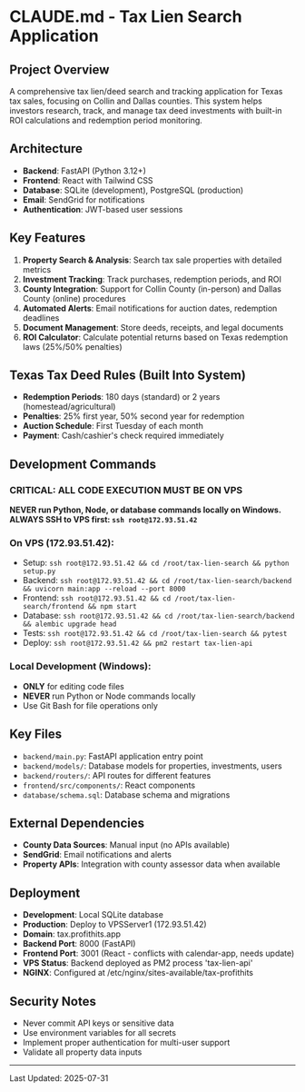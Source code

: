# CLAUDE.md - Tax Lien Search Application

## Project Overview
A comprehensive tax lien/deed search and tracking application for Texas tax sales, focusing on Collin and Dallas counties. This system helps investors research, track, and manage tax deed investments with built-in ROI calculations and redemption period monitoring.

## Architecture
- **Backend**: FastAPI (Python 3.12+)
- **Frontend**: React with Tailwind CSS
- **Database**: SQLite (development), PostgreSQL (production)
- **Email**: SendGrid for notifications
- **Authentication**: JWT-based user sessions

## Key Features
1. **Property Search & Analysis**: Search tax sale properties with detailed metrics
2. **Investment Tracking**: Track purchases, redemption periods, and ROI
3. **County Integration**: Support for Collin County (in-person) and Dallas County (online) procedures
4. **Automated Alerts**: Email notifications for auction dates, redemption deadlines
5. **Document Management**: Store deeds, receipts, and legal documents
6. **ROI Calculator**: Calculate potential returns based on Texas redemption laws (25%/50% penalties)

## Texas Tax Deed Rules (Built Into System)
- **Redemption Periods**: 180 days (standard) or 2 years (homestead/agricultural)
- **Penalties**: 25% first year, 50% second year for redemption
- **Auction Schedule**: First Tuesday of each month
- **Payment**: Cash/cashier's check required immediately

## Development Commands

### CRITICAL: ALL CODE EXECUTION MUST BE ON VPS
**NEVER run Python, Node, or database commands locally on Windows.**
**ALWAYS SSH to VPS first: `ssh root@172.93.51.42`**

### On VPS (172.93.51.42):
- Setup: `ssh root@172.93.51.42 && cd /root/tax-lien-search && python setup.py`
- Backend: `ssh root@172.93.51.42 && cd /root/tax-lien-search/backend && uvicorn main:app --reload --port 8000`
- Frontend: `ssh root@172.93.51.42 && cd /root/tax-lien-search/frontend && npm start`
- Database: `ssh root@172.93.51.42 && cd /root/tax-lien-search/backend && alembic upgrade head`
- Tests: `ssh root@172.93.51.42 && cd /root/tax-lien-search && pytest`
- Deploy: `ssh root@172.93.51.42 && pm2 restart tax-lien-api`

### Local Development (Windows):
- **ONLY** for editing code files
- **NEVER** run Python or Node commands locally
- Use Git Bash for file operations only

## Key Files
- `backend/main.py`: FastAPI application entry point
- `backend/models/`: Database models for properties, investments, users
- `backend/routers/`: API routes for different features
- `frontend/src/components/`: React components
- `database/schema.sql`: Database schema and migrations

## External Dependencies
- **County Data Sources**: Manual input (no APIs available)
- **SendGrid**: Email notifications and alerts
- **Property APIs**: Integration with county assessor data when available

## Deployment
- **Development**: Local SQLite database
- **Production**: Deploy to VPSServer1 (172.93.51.42)
- **Domain**: tax.profithits.app
- **Backend Port**: 8000 (FastAPI)
- **Frontend Port**: 3001 (React - conflicts with calendar-app, needs update)
- **VPS Status**: Backend deployed as PM2 process 'tax-lien-api'
- **NGINX**: Configured at /etc/nginx/sites-available/tax-profithits

## Security Notes
- Never commit API keys or sensitive data
- Use environment variables for all secrets
- Implement proper authentication for multi-user support
- Validate all property data inputs

---
Last Updated: 2025-07-31
